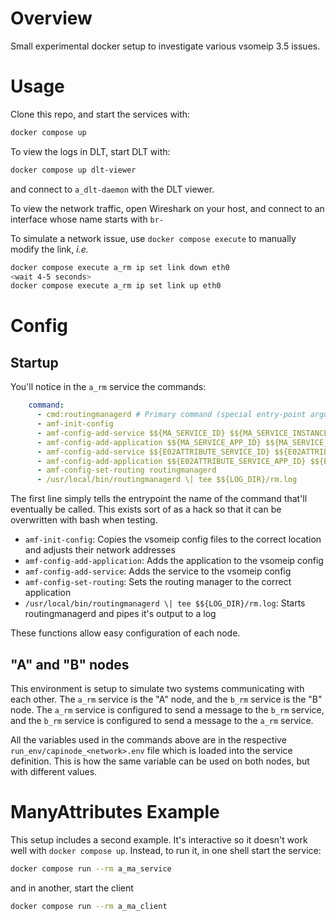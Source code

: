 # Overview

Small experimental docker setup to investigate various vsomeip 3.5 issues.

# Usage

Clone this repo, and start the services with:
```sh
docker compose up
```

To view the logs in DLT, start DLT with:
```sh
docker compose up dlt-viewer
```
and connect to `a_dlt-daemon` with the DLT viewer.

To view the network traffic, open Wireshark on your host, and connect to an
interface whose name starts with `br-`

To simulate a network issue, use `docker compose execute` to manually modify the link, _i.e._
```sh
docker compose execute a_rm ip set link down eth0
<wait 4-5 seconds>
docker compose execute a_rm ip set link up eth0
```

# Config

## Startup

You'll notice in the `a_rm` service the commands:
```yaml
    command:
      - cmd:routingmanagerd # Primary command (special entry-point argument)
      - amf-init-config
      - amf-config-add-service $${MA_SERVICE_ID} $${MA_SERVICE_INSTANCE_ID}
      - amf-config-add-application $${MA_SERVICE_APP_ID} $${MA_SERVICE_APP_NAME}
      - amf-config-add-service $${E02ATTRIBUTE_SERVICE_ID} $${E02ATTRIBUTE_SERVICE_INSTANCE_ID}
      - amf-config-add-application $${E02ATTRIBUTE_SERVICE_APP_ID} $${E02ATTRIBUTE_SERVICE_APP_NAME}
      - amf-config-set-routing routingmanagerd
      - /usr/local/bin/routingmanagerd \| tee $${LOG_DIR}/rm.log
```

The first line simply tells the entrypoint the name of the command that'll eventually be called.  This exists sort of as a hack so that it can be overwritten with bash when testing.

- `amf-init-config`: Copies the vsomeip config files to the correct location and adjusts their network addresses
- `amf-config-add-application`: Adds the application to the vsomeip config
- `amf-config-add-service`: Adds the service to the vsomeip config
- `amf-config-set-routing`: Sets the routing manager to the correct application
- `/usr/local/bin/routingmanagerd \| tee $${LOG_DIR}/rm.log`: Starts routingmanagerd and pipes it's output to a log

These functions allow easy configuration of each node.

## "A" and "B" nodes

This environment is setup to simulate two systems communicating with each
other.  The `a_rm` service is the "A" node, and the `b_rm` service is the "B"
node.  The `a_rm` service is configured to send a message to the `b_rm`
service, and the `b_rm` service is configured to send a message to the `a_rm`
service.

All the variables used in the commands above are in the respective
`run_env/capinode_<network>.env` file which is loaded into the service
definition.  This is how the same variable can be used on both nodes, but with
different values.

# ManyAttributes Example

This setup includes a second example.  It's interactive so it doesn't work well with `docker compose up`.  Instead, to run it, in one shell start the service:
```sh
docker compose run --rm a_ma_service
```

and in another, start the client
```sh
docker compose run --rm a_ma_client
```

